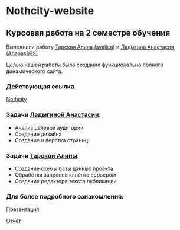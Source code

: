 # Nothcity-website

## Курсовая работа на 2 семестре обучения

Выполнили работу [Тарская Алина (svalica)](https://github.com/svaflica) и [Ладыгина Анастасия (Ananas999)](https://github.com/Ananas999)

Целью нашей работы было создание функционально полного динамического сайта.

### Действующая ссылка
[Nothcity](https://nothcity.000webhostapp.com/)

### Задачи [Ладыгиной Анастасии](https://github.com/Ananas999):
* Анализ целевой аудитории
* Создание дизайна
* Создание и верстка страниц

### Задачи [Тарской Алины](https://github.com/svaflica):
* Создание схемы базы данных проекта
* Обработка запросов клиента сервером
* Создание редактора текста публикации

### Для более подробного ознакомления:
[Презентация](descr/PD.pptx)


[Отчет](descr/otchet.docx)
